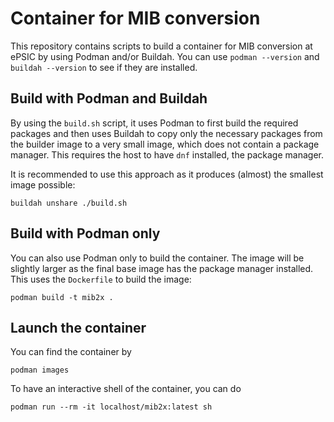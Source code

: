 # Container for MIB conversion

This repository contains scripts to build a container for MIB conversion at
ePSIC by using Podman and/or Buildah. You can use `podman --version` and
`buildah --version` to see if they are installed.

## Build with Podman and Buildah

By using the `build.sh` script, it uses Podman to first build the required
packages and then uses Buildah to copy only the necessary packages from the
builder image to a very small image, which does not contain a package manager.
This requires the host to have `dnf` installed, the package manager.

It is recommended to use this approach as it produces (almost) the smallest
image possible:

```console
buildah unshare ./build.sh
```

## Build with Podman only

You can also use Podman only to build the container. The image will be slightly
larger as the final base image has the package manager installed. This uses the
`Dockerfile` to build the image:

```console
podman build -t mib2x .
```

## Launch the container

You can find the container by

```console
podman images
```

To have an interactive shell of the container, you can do

```console
podman run --rm -it localhost/mib2x:latest sh
```
